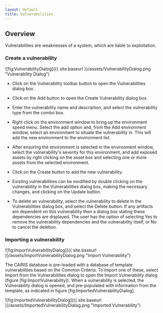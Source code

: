```yaml
---
layout: default
title: Vulnerabilities
---
```


## Overview ##

Vulnerabilities are weaknesses of a system, which are liable to exploitation.

### Create a vulnerability ###

![fig:VulnerabilityDialog]({{ site.baseurl }}/assets/VulnerabilityDialog.png "Vulnerability Dialog")

* Click on the Vulnerability toolbar button to open the Vulnerabilities dialog box.

* Click on the Add button to open the Create Vulnerability dialog box.

* Enter the vulnerability name and description, and select the vulnerability type from the combo box.

* Right click on the environment window to bring up the environment speed menu.  Select the add option and, from the Add environment window, select an environment to situate the vulnerability in.  This will add the new environment to the environment list.

* After ensuring the environment is selected in the environment window, select the vulnerability's severity for this environment, and add exposed assets by right clicking on the asset box and selecting one or more assets from the selected environment.

* Click on the Create button to add the new vulnerability.

* Existing vulnerabilities can be modified by double clicking on the vulnerability in the Vulnerabilities dialog box, making the necessary changes, and clicking on the Update button.

* To delete an vulnerability, select the vulnerability to delete in the Vulnerabilities dialog box, and select the Delete button.  If any artifacts are dependent on this vulnerability then a dialog box stating these dependencies are displayed.  The user has the option of selecting Yes to remove the vulnerability dependencies and the vulnerability itself, or No to cancel the deletion.

### Importing a vulnerability ###

![fig:ImportVulnerabilityDialog]({{ site.baseurl }}/assets/ImportVulnerabilityDialog.png "Import Vulnerability")

The CAIRIS database is pre-loaded with a database of template vulnerabilities based on the Common Criteria.  To import one of these, select Import from the Vulnerabilities dialog to open the Import Vulnerability dialog (figure [fig:ImportVulnerability]). When a vulnerability is selected, the Vulnerability dialog is opened, and pre-populated with information from the template, as indicated in figure [fig:ImportedVulnerabilityDialog].

![fig:ImportedVulnerabilityDialog]({{ site.baseurl }}/assets/ImportedVulnerabilityDialog.png "Imported Vulnerability")
